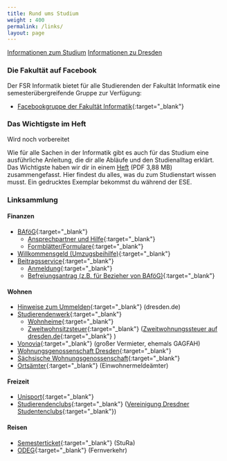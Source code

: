 ```yaml
---
title: Rund ums Studium
weight : 400
permalink: /links/
layout: page
---
```


<a class="button expand" href="/{{site.year}}/links/studies/">Informationen zum Studium</a>
<a class="button expand" href="/{{site.year}}/links/dresden/">Informationen zu Dresden</a>

### Die Fakultät auf Facebook

Der FSR Informatik bietet für alle Studierenden der Fakultät Informatik eine semesterübergreifende Gruppe zur Verfügung:

*   [Facebookgruppe der Fakultät Informatik](https://www.facebook.com/groups/TUDInf/ "Facebookgruppe"){:target="_blank"}

### Das Wichtigste im Heft

<div class="info">Wird noch vorbereitet</div>

Wie für alle Sachen in der Informatik gibt es auch für das Studium eine ausführliche Anleitung, die dir alle Abläufe und den Studienalltag erklärt. Das Wichtigste haben wir dir in einem [Heft](https://github.com/fsr/nopanic/releases/download/v{{site.year}}/untitled_compressed.pdf) (PDF 3,88 MB) zusammengefasst. Hier findest du alles, was du zum Studienstart wissen musst. Ein gedrucktes Exemplar bekommst du während der ESE.

### Linksammlung

#### Finanzen

*   [BAföG](http://das-neue-bafög.de "Das Neue BAföG"){:target="_blank"}
    *   [Ansprechpartner und Hilfe](https://www.studentenwerk-dresden.de/finanzierung/ "Studierendenwerk"){:target="_blank"}
    *   [Formblätter/Formulare](https://www.das-neue-bafoeg.de/de/432.php "Formblätter bzgl. BAföG"){:target="_blank"}
*   [Willkommensgeld (Umzugsbeihilfe)](https://www.studentenwerk-dresden.de/wohnen/umzugsbeihilfe.html "Umzugsbeihilfeinfo beim Studierendenwerk"){:target="_blank"}
*   [Beitragsservice](https://www.rundfunkbeitrag.de "Rundfunkbeitrag Startseite"){:target="_blank"}
    *   [Anmeldung](https://www.rundfunkbeitrag.de/formulare/buergerinnen_und_buerger/anmelden/index_ger.html "Beitragsservice"){:target="_blank"}
    *   [Befreiungsantrag (z.B. für Bezieher von BAföG)](https://www.rundfunkbeitrag.de/anmelden_und_aendern/antrag_auf_befreiung/ "Rundfunkbeitrag Befreiungsantrag"){:target="_blank"}

#### Wohnen

*   [Hinweise zum Ummelden](https://www.dresden.de/de/rathaus/dienstleistungen/wohnsitz_meldung_d115.php "Hinweise zum Wohnsitzwechsel der Stadt Dresden"){:target="_blank"}  (dresden.de)
*   [Studierendenwerk](https://www.studentenwerk-dresden.de/wohnen/){:target="_blank"}
    *   [Wohnheime](https://www.studentenwerk-dresden.de/wohnen/wohnheimkatalog/){:target="_blank"}
    *   [Zweitwohnsitzsteuer](https://www.studentenwerk-dresden.de/wohnen/umzugsbeihilfe.html){:target="_blank"}  ([Zweitwohnungssteuer auf dresden.de](https://www.dresden.de/de/rathaus/dienstleistungen/c_zweitwohnungssteuer.php){:target="_blank"} )
*   [Vonovia](https://www.vonovia.de/){:target="_blank"}  (großer Vermieter, ehemals GAGFAH)
*   [Wohnungsgenossenschaft Dresden](https://www.wgs-dresden.de/){:target="_blank"}
*   [Sächsische Wohnungsgenossenschaft](https://www.swg-dresden.de/){:target="_blank"}
*   [Ortsämter](https://www.dresden.de/de/rathaus/ortsaemter.php){:target="_blank"}  (Einwohnermeldeämter)

#### Freizeit

*   [Unisport](https://www.usz.tu-dresden.de/){:target="_blank"}
*   [Studierendenclubs](https://www.studentenwerk-dresden.de/kultur/studentenclubs.html){:target="_blank"}   ([Vereinigung Dresdner Studentenclubs](https://vdsc.de/){:target="_blank"})

#### Reisen

*   [Semesterticket](https://www.stura.tu-dresden.de/semesterticket){:target="_blank"}  (StuRa)
*   [ODEG](http://www.odeg.info/){:target="_blank"}  (Fernverkehr)
